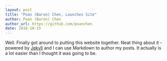 ```yaml
---
layout: post
title: "Poan (Baron) Chen, Launches Site"
author: Poan (Baron) Chen
author_url: https://github.com/poanchen
date: 2016-10-15
---
```


Well. Finally got around to putting this website together. Neat thing about it - powered by [Jekyll](http://jekyllrb.com) and I can use Markdown to author my posts. It actually is a lot easier than I thought it was going to be.